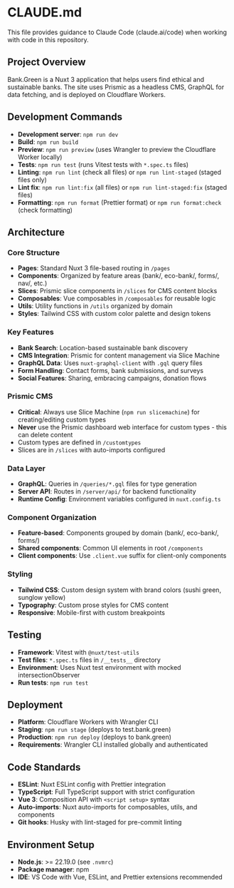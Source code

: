 # CLAUDE.md

This file provides guidance to Claude Code (claude.ai/code) when working with code in this repository.

## Project Overview

Bank.Green is a Nuxt 3 application that helps users find ethical and sustainable banks. The site uses Prismic as a headless CMS, GraphQL for data fetching, and is deployed on Cloudflare Workers.

## Development Commands

- **Development server**: `npm run dev`
- **Build**: `npm run build`
- **Preview**: `npm run preview` (uses Wrangler to preview the Cloudflare Worker locally)
- **Tests**: `npm run test` (runs Vitest tests with `*.spec.ts` files)
- **Linting**: `npm run lint` (check all files) or `npm run lint-staged` (staged files only)
- **Lint fix**: `npm run lint:fix` (all files) or `npm run lint-staged:fix` (staged files)
- **Formatting**: `npm run format` (Prettier format) or `npm run format:check` (check formatting)

## Architecture

### Core Structure
- **Pages**: Standard Nuxt 3 file-based routing in `/pages`
- **Components**: Organized by feature areas (bank/, eco-bank/, forms/, nav/, etc.)
- **Slices**: Prismic slice components in `/slices` for CMS content blocks
- **Composables**: Vue composables in `/composables` for reusable logic
- **Utils**: Utility functions in `/utils` organized by domain
- **Styles**: Tailwind CSS with custom color palette and design tokens

### Key Features
- **Bank Search**: Location-based sustainable bank discovery
- **CMS Integration**: Prismic for content management via Slice Machine
- **GraphQL Data**: Uses `nuxt-graphql-client` with `.gql` query files
- **Form Handling**: Contact forms, bank submissions, and surveys
- **Social Features**: Sharing, embracing campaigns, donation flows

### Prismic CMS
- **Critical**: Always use Slice Machine (`npm run slicemachine`) for creating/editing custom types
- **Never** use the Prismic dashboard web interface for custom types - this can delete content
- Custom types are defined in `/customtypes`
- Slices are in `/slices` with auto-imports configured

### Data Layer
- **GraphQL**: Queries in `/queries/*.gql` files for type generation
- **Server API**: Routes in `/server/api/` for backend functionality
- **Runtime Config**: Environment variables configured in `nuxt.config.ts`

### Component Organization
- **Feature-based**: Components grouped by domain (bank/, eco-bank/, forms/)
- **Shared components**: Common UI elements in root `/components`
- **Client components**: Use `.client.vue` suffix for client-only components

### Styling
- **Tailwind CSS**: Custom design system with brand colors (sushi green, sunglow yellow)
- **Typography**: Custom prose styles for CMS content
- **Responsive**: Mobile-first with custom breakpoints

## Testing

- **Framework**: Vitest with `@nuxt/test-utils`
- **Test files**: `*.spec.ts` files in `/__tests__` directory
- **Environment**: Uses Nuxt test environment with mocked intersectionObserver
- **Run tests**: `npm run test`

## Deployment

- **Platform**: Cloudflare Workers with Wrangler CLI
- **Staging**: `npm run stage` (deploys to test.bank.green)
- **Production**: `npm run deploy` (deploys to bank.green)
- **Requirements**: Wrangler CLI installed globally and authenticated

## Code Standards

- **ESLint**: Nuxt ESLint config with Prettier integration
- **TypeScript**: Full TypeScript support with strict configuration
- **Vue 3**: Composition API with `<script setup>` syntax
- **Auto-imports**: Nuxt auto-imports for composables, utils, and components
- **Git hooks**: Husky with lint-staged for pre-commit linting

## Environment Setup

- **Node.js**: >= 22.19.0 (see `.nvmrc`)
- **Package manager**: npm
- **IDE**: VS Code with Vue, ESLint, and Prettier extensions recommended